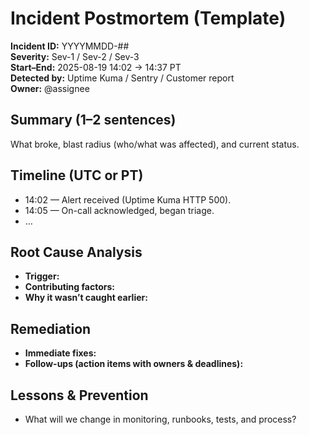 
# Incident Postmortem (Template)

**Incident ID:** YYYYMMDD-##  
**Severity:** Sev-1 / Sev-2 / Sev-3  
**Start–End:** 2025-08-19 14:02 → 14:37 PT  
**Detected by:** Uptime Kuma / Sentry / Customer report  
**Owner:** @assignee

## Summary (1–2 sentences)

What broke, blast radius (who/what was affected), and current status.

## Timeline (UTC or PT)

- 14:02 — Alert received (Uptime Kuma HTTP 500).  
- 14:05 — On-call acknowledged, began triage.  
- …

## Root Cause Analysis

- **Trigger:**  
- **Contributing factors:**  
- **Why it wasn’t caught earlier:**

## Remediation

- **Immediate fixes:**  
- **Follow-ups (action items with owners & deadlines):**

## Lessons & Prevention

- What will we change in monitoring, runbooks, tests, and process?
